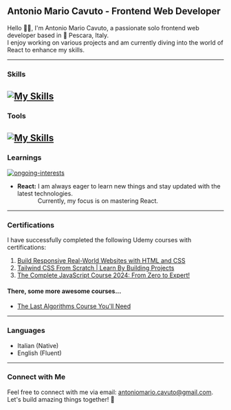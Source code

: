 ## Antonio Mario Cavuto - Frontend Web Developer
Hello 👋🏼, I'm Antonio Mario Cavuto, a passionate solo frontend web developer based in 📍 Pescara, Italy.  
I enjoy working on various projects and am currently diving into the world of React to enhance my skills.

---

### Skills
[![My Skills](https://skillicons.dev/icons?i=html,css,js,tailwind,vue,nodejs)](https://skillicons.dev)
---

### Tools
[![My Skills](https://skillicons.dev/icons?i=git,vscode,neovim)](https://skillicons.dev)
---

### Learnings

[![ongoing-interests](https://skillicons.dev/icons?i=react)](#)

- **React:** I am always eager to learn new things and stay updated with the latest technologies.  
&nbsp;&nbsp;&nbsp;&nbsp;&nbsp;&nbsp;&nbsp;&nbsp;&nbsp;&nbsp;&nbsp;&nbsp;Currently, my focus is on mastering React.
---

### Certifications
I have successfully completed the following Udemy courses with certifications:
1. [Build Responsive Real-World Websites with HTML and CSS](https://www.udemy.com/certificate/UC-d9c5906c-ed3a-4634-975b-e3be8f5b3502/)
2. [Tailwind CSS From Scratch | Learn By Building Projects](https://www.udemy.com/certificate/UC-cb1585c0-1bf2-4d53-8b28-4697d508e305/)
3. [The Complete JavaScript Course 2024: From Zero to Expert!](https://www.udemy.com/certificate/UC-b98e3e9d-aeea-40c2-9c25-bba9cb7696f7/)
#### There, some more awesome courses...
+ [The Last Algorithms Course You'll Need](https://frontendmasters.com/courses/algorithms/)
---

### Languages
- Italian (Native)
- English (Fluent)

---

### Connect with Me
Feel free to connect with me via email: [antoniomario.cavuto@gmail.com](mailto:antoniomario.cavuto@gmail.com).  
Let's build amazing things together! 🚀
